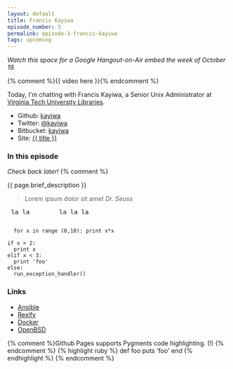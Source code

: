 ```yaml
---
layout: default
title: Francis Kayiwa
episode_number: 3
permalink: episode-3-francis-kayiwa
tags: upcoming
---
```


_Watch this space for a Google Hangout-on-Air embed the week of October 19._

{% comment %}{{ video here }}{% endcomment %}

<p>
  Today, I'm chatting with Francis Kayiwa, a Senior Unix Administrator at <a href="https://lib.vt.edu">Virginia Tech University Libraries</a>.  
</p>

<ul>
  <li>Github: <a href="https://github.com/kayiwa">kayiwa</a></li>
  <li>Twitter: <a href="https://twitter.com/kayiwa">@kayiwa</a></li>
  <li>Bitbucket: <a href="https://bitbucket.org/kayiwa/">kayiwa</a></li>
  <li>Site: <a href="http://fxkayiwa.msk0.org/">{{ title }}</a></li>
</ul>

<h3>In this episode</h3>

_Check back later!_
{% comment %}
<p>{{ page.brief_description }}</p>
<blockquote>Lorem ipsum dolor sit amet <cite>Dr. Seuss</cite></blockquote>

<pre> la la        la la la</pre>
<code>
  for x in range (0,10): print x*x
</code>
<pre><code>if x > 2:
  print x
elif x < 3:
  print 'foo'
else:
  run_exception_handler()
</code></pre>
<h3>Links</h3>

* [Ansible](https://ansible.com)
* [Rexify](https://www.rexify.org/)
* [Docker](https://docker.com)
* [OpenBSD](https://www.openbsd.org)

{% comment %}Github Pages supports Pygments code highlighting. (!) {% endcomment %}
{% highlight ruby %}
def foo
  puts 'foo'
end
{% endhighlight %}
{% endcomment %}
